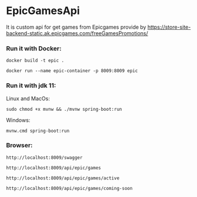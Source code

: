 # EpicGamesApi

It is custom api for get games from Epicgames provide by https://store-site-backend-static.ak.epicgames.com/freeGamesPromotions/ 

### Run it with Docker:

    docker build -t epic .
    
    docker run --name epic-container -p 8009:8009 epic

### Run it with jdk 11:

  Linux and MacOs:
      
    sudo chmod +x mvnw && ./mvnw spring-boot:run
    
  Windows:
  
    mvnw.cmd spring-boot:run
   
### Browser:

    http://localhost:8009/swagger

    http://localhost:8009/api/epic/games
    
    http://localhost:8009/api/epic/games/active
    
    http://localhost:8009/api/epic/games/coming-soon
    
